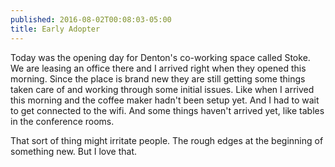 ```yaml
---
published: 2016-08-02T00:08:03-05:00
title: Early Adopter
---
```

Today was the opening day for Denton's co-working space called Stoke. We are leasing an office there and I arrived right when they opened this morning. Since the place is brand new they are still getting some things taken care of and working through some initial issues. Like when I arrived this morning and the coffee maker hadn't been setup yet. And I had to wait to get connected to the wifi. And some things haven't arrived yet, like tables in the conference rooms.

That sort of thing might irritate people. The rough edges at the beginning of something new. But I love that.